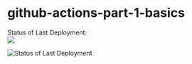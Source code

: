 # github-actions-part-1-basics

Status of Last Deployment:<br>
<img src="https://github.com/andrewbudo/github-actions-part-1-basics/actions/workflows/my-basics.yml/badge.svg?branch=main"><br>

![Status of Last Deployment](https://github.com/andrewbudo/github-actions-part-1-basics/actions/workflows/my-basics.yml/badge.svg?branch=main)


